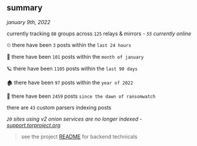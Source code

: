
## summary
_january 9th, 2022_

currently tracking `88` groups across `125` relays & mirrors - _`55` currently online_

⏲ there have been `3` posts within the `last 24 hours`

🦈 there have been `101` posts within the `month of january`

🪐 there have been `1105` posts within the `last 90 days`

🏚 there have been `97` posts within the `year of 2022`

🦕 there have been `2459` posts `since the dawn of ransomwatch`

there are `43` custom parsers indexing posts

_`20` sites using v2 onion services are no longer indexed - [support.torproject.org](https://support.torproject.org/onionservices/v2-deprecation/)_

> see the project [README](https://github.com/thetanz/ransomwatch#ransomwatch--) for backend technicals

